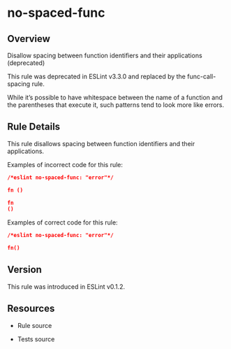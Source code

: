 

# no-spaced-func
## Overview

Disallow spacing between function identifiers and their applications (deprecated)

This rule was deprecated in ESLint v3.3.0 and replaced by the func-call-spacing  rule.

While it’s possible to have whitespace between the name of a function and the parentheses that execute it, such patterns tend to look more like errors.

## Rule Details

This rule disallows spacing between function identifiers and their applications.

Examples of incorrect code for this rule:


```json
/*eslint no-spaced-func: "error"*/

fn ()

fn
()
```

Examples of correct code for this rule:


```json
/*eslint no-spaced-func: "error"*/

fn()
```


## Version

This rule was introduced in ESLint v0.1.2.

## Resources


- Rule source 

- Tests source 

